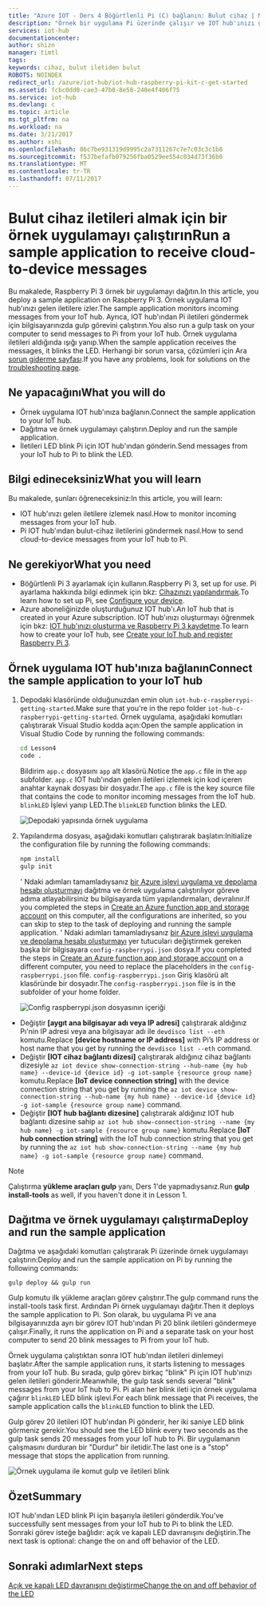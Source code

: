 ```yaml
---
title: "Azure IOT - Ders 4 Böğürtlenli Pi (C) bağlanın: Bulut cihaz | Microsoft Docs"
description: "Örnek bir uygulama Pi üzerinde çalışır ve IOT hub'ınızı gelen iletilere izler. Yeni bir gulp görev, IOT hub ' LED blink Pi iletileri gönderir."
services: iot-hub
documentationcenter: 
author: shizn
manager: timtl
tags: 
keywords: cihaz, bulut iletiden bulut
ROBOTS: NOINDEX
redirect_url: /azure/iot-hub/iot-hub-raspberry-pi-kit-c-get-started
ms.assetid: fcbc0dd0-cae3-47b0-8e58-240e4f406f75
ms.service: iot-hub
ms.devlang: c
ms.topic: article
ms.tgt_pltfrm: na
ms.workload: na
ms.date: 3/21/2017
ms.author: xshi
ms.openlocfilehash: 86c7be931319d9995c2a7311267c7e7c03c3c1b8
ms.sourcegitcommit: f537befafb079256fba0529ee554c034d73f36b0
ms.translationtype: MT
ms.contentlocale: tr-TR
ms.lasthandoff: 07/11/2017
---
```

# <a name="run-a-sample-application-to-receive-cloud-to-device-messages"></a><span data-ttu-id="33cc0-105">Bulut cihaz iletileri almak için bir örnek uygulamayı çalıştırın</span><span class="sxs-lookup"><span data-stu-id="33cc0-105">Run a sample application to receive cloud-to-device messages</span></span>
<span data-ttu-id="33cc0-106">Bu makalede, Raspberry Pi 3 örnek bir uygulamayı dağıtın.</span><span class="sxs-lookup"><span data-stu-id="33cc0-106">In this article, you deploy a sample application on Raspberry Pi 3.</span></span> <span data-ttu-id="33cc0-107">Örnek uygulama IOT hub'ınızı gelen iletilere izler.</span><span class="sxs-lookup"><span data-stu-id="33cc0-107">The sample application monitors incoming messages from your IoT hub.</span></span> <span data-ttu-id="33cc0-108">Ayrıca, IOT hub'ından Pi iletileri göndermek için bilgisayarınızda gulp görevini çalıştırın.</span><span class="sxs-lookup"><span data-stu-id="33cc0-108">You also run a gulp task on your computer to send messages to Pi from your IoT hub.</span></span> <span data-ttu-id="33cc0-109">Örnek uygulama iletileri aldığında ışığı yanıp.</span><span class="sxs-lookup"><span data-stu-id="33cc0-109">When the sample application receives the messages, it blinks the LED.</span></span> <span data-ttu-id="33cc0-110">Herhangi bir sorun varsa, çözümleri için Ara [sorun giderme sayfası](iot-hub-raspberry-pi-kit-c-troubleshooting.md).</span><span class="sxs-lookup"><span data-stu-id="33cc0-110">If you have any problems, look for solutions on the [troubleshooting page](iot-hub-raspberry-pi-kit-c-troubleshooting.md).</span></span>

## <a name="what-you-will-do"></a><span data-ttu-id="33cc0-111">Ne yapacağını</span><span class="sxs-lookup"><span data-stu-id="33cc0-111">What you will do</span></span>
* <span data-ttu-id="33cc0-112">Örnek uygulama IOT hub'ınıza bağlanın.</span><span class="sxs-lookup"><span data-stu-id="33cc0-112">Connect the sample application to your IoT hub.</span></span>
* <span data-ttu-id="33cc0-113">Dağıtma ve örnek uygulamayı çalıştırın.</span><span class="sxs-lookup"><span data-stu-id="33cc0-113">Deploy and run the sample application.</span></span>
* <span data-ttu-id="33cc0-114">İletileri LED blink Pi için IOT hub'ından gönderin.</span><span class="sxs-lookup"><span data-stu-id="33cc0-114">Send messages from your IoT hub to Pi to blink the LED.</span></span>

## <a name="what-you-will-learn"></a><span data-ttu-id="33cc0-115">Bilgi edineceksiniz</span><span class="sxs-lookup"><span data-stu-id="33cc0-115">What you will learn</span></span>
<span data-ttu-id="33cc0-116">Bu makalede, şunları öğreneceksiniz:</span><span class="sxs-lookup"><span data-stu-id="33cc0-116">In this article, you will learn:</span></span>
* <span data-ttu-id="33cc0-117">IOT hub'ınızı gelen iletilere izlemek nasıl.</span><span class="sxs-lookup"><span data-stu-id="33cc0-117">How to monitor incoming messages from your IoT hub.</span></span>
* <span data-ttu-id="33cc0-118">Pi IOT hub'ından bulut-cihaz iletilerini göndermek nasıl.</span><span class="sxs-lookup"><span data-stu-id="33cc0-118">How to send cloud-to-device messages from your IoT hub to Pi.</span></span>

## <a name="what-you-need"></a><span data-ttu-id="33cc0-119">Ne gerekiyor</span><span class="sxs-lookup"><span data-stu-id="33cc0-119">What you need</span></span>
* <span data-ttu-id="33cc0-120">Böğürtlenli Pi 3 ayarlamak için kullanın.</span><span class="sxs-lookup"><span data-stu-id="33cc0-120">Raspberry Pi 3, set up for use.</span></span> <span data-ttu-id="33cc0-121">Pi ayarlama hakkında bilgi edinmek için bkz: [Cihazınızı yapılandırmak](iot-hub-raspberry-pi-kit-c-lesson1-configure-your-device.md).</span><span class="sxs-lookup"><span data-stu-id="33cc0-121">To learn how to set up Pi, see [Configure your device](iot-hub-raspberry-pi-kit-c-lesson1-configure-your-device.md).</span></span>
* <span data-ttu-id="33cc0-122">Azure aboneliğinizde oluşturduğunuz IOT hub'ı.</span><span class="sxs-lookup"><span data-stu-id="33cc0-122">An IoT hub that is created in your Azure subscription.</span></span> <span data-ttu-id="33cc0-123">IOT hub'ınızı oluşturmayı öğrenmek için bkz: [IOT hub'ınızı oluşturma ve Raspberry Pi 3 kaydetme](iot-hub-raspberry-pi-kit-c-lesson2-prepare-azure-iot-hub.md).</span><span class="sxs-lookup"><span data-stu-id="33cc0-123">To learn how to create your IoT hub, see [Create your IoT hub and register Raspberry Pi 3](iot-hub-raspberry-pi-kit-c-lesson2-prepare-azure-iot-hub.md).</span></span>

## <a name="connect-the-sample-application-to-your-iot-hub"></a><span data-ttu-id="33cc0-124">Örnek uygulama IOT hub'ınıza bağlanın</span><span class="sxs-lookup"><span data-stu-id="33cc0-124">Connect the sample application to your IoT hub</span></span>
1. <span data-ttu-id="33cc0-125">Depodaki klasöründe olduğunuzdan emin olun `iot-hub-c-raspberrypi-getting-started`.</span><span class="sxs-lookup"><span data-stu-id="33cc0-125">Make sure that you're in the repo folder `iot-hub-c-raspberrypi-getting-started`.</span></span> <span data-ttu-id="33cc0-126">Örnek uygulama, aşağıdaki komutları çalıştırarak Visual Studio kodda açın:</span><span class="sxs-lookup"><span data-stu-id="33cc0-126">Open the sample application in Visual Studio Code by running the following commands:</span></span>

   ```bash
   cd Lesson4
   code .
   ```

   <span data-ttu-id="33cc0-127">Bildirim `app.c` dosyasını `app` alt klasörü.</span><span class="sxs-lookup"><span data-stu-id="33cc0-127">Notice the `app.c` file in the `app` subfolder.</span></span> <span data-ttu-id="33cc0-128">`app.c` IOT hub'ından gelen iletileri izlemek için kod içeren anahtar kaynak dosyası bir dosyadır.</span><span class="sxs-lookup"><span data-stu-id="33cc0-128">The `app.c` file is the key source file that contains the code to monitor incoming messages from the IoT hub.</span></span> <span data-ttu-id="33cc0-129">`blinkLED` İşlevi yanıp LED.</span><span class="sxs-lookup"><span data-stu-id="33cc0-129">The `blinkLED` function blinks the LED.</span></span>

   ![Depodaki yapısında örnek uygulama](media/iot-hub-raspberry-pi-lessons/lesson4/repo_structure_c.png)
2. <span data-ttu-id="33cc0-131">Yapılandırma dosyası, aşağıdaki komutları çalıştırarak başlatın:</span><span class="sxs-lookup"><span data-stu-id="33cc0-131">Initialize the configuration file by running the following commands:</span></span>

   ```bash
   npm install
   gulp init
   ```

   <span data-ttu-id="33cc0-132">' Ndaki adımları tamamladıysanız [bir Azure işlevi uygulama ve depolama hesabı oluşturmayı](iot-hub-raspberry-pi-kit-c-lesson3-deploy-resource-manager-template.md) dağıtma ve örnek uygulama çalıştırılıyor göreve adıma atlayabilirsiniz bu bilgisayarda tüm yapılandırmaları, devralınır.</span><span class="sxs-lookup"><span data-stu-id="33cc0-132">If you completed the steps in [Create an Azure function app and storage account](iot-hub-raspberry-pi-kit-c-lesson3-deploy-resource-manager-template.md) on this computer, all the configurations are inherited, so you can skip to step to the task of deploying and running the sample application.</span></span> <span data-ttu-id="33cc0-133">' Ndaki adımları tamamladıysanız [bir Azure işlevi uygulama ve depolama hesabı oluşturmayı](iot-hub-raspberry-pi-kit-c-lesson3-deploy-resource-manager-template.md) yer tutucuları değiştirmek gereken başka bir bilgisayara `config-raspberrypi.json` dosya.</span><span class="sxs-lookup"><span data-stu-id="33cc0-133">If you completed the steps in [Create an Azure function app and storage account](iot-hub-raspberry-pi-kit-c-lesson3-deploy-resource-manager-template.md) on a different computer, you need to replace the placeholders in the `config-raspberrypi.json` file.</span></span> <span data-ttu-id="33cc0-134">`config-raspberrypi.json` Giriş klasörü alt klasöründe bir dosyadır.</span><span class="sxs-lookup"><span data-stu-id="33cc0-134">The `config-raspberrypi.json` file is in the subfolder of your home folder.</span></span>

   ![Config raspberrypi.json dosyasının içeriği](media/iot-hub-raspberry-pi-lessons/lesson4/config_raspberrypi.png)

* <span data-ttu-id="33cc0-136">Değiştir **[aygıt ana bilgisayar adı veya IP adresi]** çalıştırarak aldığınız Pı'nin IP adresi veya ana bilgisayar adı ile `devdisco list --eth` komutu.</span><span class="sxs-lookup"><span data-stu-id="33cc0-136">Replace **[device hostname or IP address]** with Pi’s IP address or host name that you get by running the `devdisco list --eth` command.</span></span>
* <span data-ttu-id="33cc0-137">Değiştir **[IOT cihaz bağlantı dizesi]** çalıştırarak aldığınız cihaz bağlantı dizesiyle `az iot device show-connection-string --hub-name {my hub name} --device-id {device id} -g iot-sample {resource group name}` komutu.</span><span class="sxs-lookup"><span data-stu-id="33cc0-137">Replace **[IoT device connection string]** with the device connection string that you get by running the `az iot device show-connection-string --hub-name {my hub name} --device-id {device id} -g iot-sample {resource group name}` command.</span></span>
* <span data-ttu-id="33cc0-138">Değiştir **[IOT hub bağlantı dizesine]** çalıştırarak aldığınız IOT hub bağlantı dizesine sahip `az iot hub show-connection-string --name {my hub name} -g iot-sample {resource group name}` komutu.</span><span class="sxs-lookup"><span data-stu-id="33cc0-138">Replace **[IoT hub connection string]** with the IoT hub connection string that you get by running the `az iot hub show-connection-string --name {my hub name} -g iot-sample {resource group name}` command.</span></span>

> [!NOTE]
> <span data-ttu-id="33cc0-139">Çalıştırma **yükleme araçları gulp** yanı, Ders 1'de yapmadıysanız.</span><span class="sxs-lookup"><span data-stu-id="33cc0-139">Run **gulp install-tools** as well, if you haven't done it in Lesson 1.</span></span>

## <a name="deploy-and-run-the-sample-application"></a><span data-ttu-id="33cc0-140">Dağıtma ve örnek uygulamayı çalıştırma</span><span class="sxs-lookup"><span data-stu-id="33cc0-140">Deploy and run the sample application</span></span>
<span data-ttu-id="33cc0-141">Dağıtma ve aşağıdaki komutları çalıştırarak Pi üzerinde örnek uygulamayı çalıştırın:</span><span class="sxs-lookup"><span data-stu-id="33cc0-141">Deploy and run the sample application on Pi by running the following commands:</span></span>

```
gulp deploy && gulp run
```

<span data-ttu-id="33cc0-142">Gulp komutu ilk yükleme araçları görev çalıştırır.</span><span class="sxs-lookup"><span data-stu-id="33cc0-142">The gulp command runs the install-tools task first.</span></span> <span data-ttu-id="33cc0-143">Ardından Pi örnek uygulamayı dağıtır.</span><span class="sxs-lookup"><span data-stu-id="33cc0-143">Then it deploys the sample application to Pi.</span></span> <span data-ttu-id="33cc0-144">Son olarak, bu uygulama Pi ve ana bilgisayarınızda ayrı bir görev IOT hub'ından Pi 20 blink iletileri göndermeye çalışır.</span><span class="sxs-lookup"><span data-stu-id="33cc0-144">Finally, it runs the application on Pi and a separate task on your host computer to send 20 blink messages to Pi from your IoT hub.</span></span>

<span data-ttu-id="33cc0-145">Örnek uygulama çalıştıktan sonra IOT hub'ından iletileri dinlemeyi başlatır.</span><span class="sxs-lookup"><span data-stu-id="33cc0-145">After the sample application runs, it starts listening to messages from your IoT hub.</span></span> <span data-ttu-id="33cc0-146">Bu sırada, gulp görev birkaç "blink" Pi için IOT hub'ınızı gelen iletileri gönderir.</span><span class="sxs-lookup"><span data-stu-id="33cc0-146">Meanwhile, the gulp task sends several "blink" messages from your IoT hub to Pi.</span></span> <span data-ttu-id="33cc0-147">Pi alan her blink ileti için örnek uygulama çağırır `blinkLED` LED blink işlevi.</span><span class="sxs-lookup"><span data-stu-id="33cc0-147">For each blink message that Pi receives, the sample application calls the `blinkLED` function to blink the LED.</span></span>

<span data-ttu-id="33cc0-148">Gulp görev 20 iletileri IOT hub'ından Pi gönderir, her iki saniye LED blink görmeniz gerekir.</span><span class="sxs-lookup"><span data-stu-id="33cc0-148">You should see the LED blink every two seconds as the gulp task sends 20 messages from your IoT hub to Pi.</span></span> <span data-ttu-id="33cc0-149">Bir uygulamanın çalışmasını durduran bir "Durdur" bir iletidir.</span><span class="sxs-lookup"><span data-stu-id="33cc0-149">The last one is a "stop" message that stops the application from running.</span></span>

![Örnek uygulama ile komut gulp ve iletileri blink](media/iot-hub-raspberry-pi-lessons/lesson4/gulp_blink_c.png)

## <a name="summary"></a><span data-ttu-id="33cc0-151">Özet</span><span class="sxs-lookup"><span data-stu-id="33cc0-151">Summary</span></span>
<span data-ttu-id="33cc0-152">IOT hub'ından LED blink Pi için başarıyla iletileri gönderdik.</span><span class="sxs-lookup"><span data-stu-id="33cc0-152">You’ve successfully sent messages from your IoT hub to Pi to blink the LED.</span></span> <span data-ttu-id="33cc0-153">Sonraki görev isteğe bağlıdır: açık ve kapalı LED davranışını değiştirin.</span><span class="sxs-lookup"><span data-stu-id="33cc0-153">The next task is optional: change the on and off behavior of the LED.</span></span>

## <a name="next-steps"></a><span data-ttu-id="33cc0-154">Sonraki adımlar</span><span class="sxs-lookup"><span data-stu-id="33cc0-154">Next steps</span></span>
[<span data-ttu-id="33cc0-155">Açık ve kapalı LED davranışını değiştirme</span><span class="sxs-lookup"><span data-stu-id="33cc0-155">Change the on and off behavior of the LED</span></span>](iot-hub-raspberry-pi-kit-c-lesson4-change-led-behavior.md)
